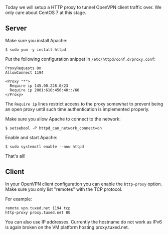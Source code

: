 Today we will setup a HTTP proxy to tunnel OpenVPN client traffic over. We only
care about CentOS 7 at this stage.

## Server

Make sure you install Apache:

    $ sudo yum -y install httpd

Put the following configuration snippet in `/etc/httpd/conf.d/proxy.conf`:

    ProxyRequests On
    AllowConnect 1194

    <Proxy "*">
      Require ip 145.90.228.0/23
      Require ip 2001:610:450:40::/60
    </Proxy>

The `Require ip` lines restrict access to the proxy somewhat to prevent being 
an open proxy until such time authentication is implemented properly.

Make sure you allow Apache to connect to the network:

    $ setsebool -P httpd_can_network_connect=on

Enable and start Apache:

    $ sudo systemctl enable --now httpd

That's all!

## Client

In your OpenVPN client configuration you can enable the `http-proxy` option. 
Make sure you only list "remotes" with the TCP protocol.

For example:

    remote vpn.tuxed.net 1194 tcp
    http-proxy proxy.tuxed.net 80

You can also use IP addresses. Currently the hostname do not work as IPv6 is 
again broken on the VM platform hosting proxy.tuxed.net.
